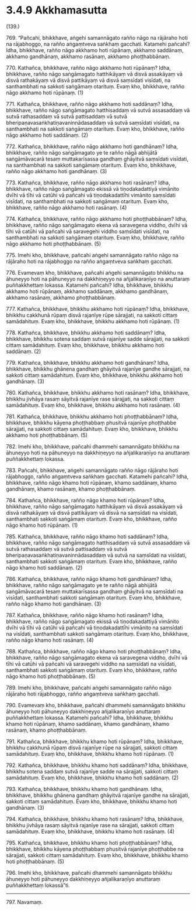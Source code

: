 

# 3.4.9 Akkhamasutta




(139.)

769\. “Pañcahi, bhikkhave, aṅgehi samannāgato rañño nāgo na rājāraho hoti na rājabhoggo, na rañño aṅgaṃtveva saṅkhaṃ gacchati. Katamehi pañcahi? Idha, bhikkhave, rañño nāgo akkhamo hoti rūpānaṃ, akkhamo saddānaṃ, akkhamo gandhānaṃ, akkhamo rasānaṃ, akkhamo phoṭṭhabbānaṃ.

770\. Kathañca, bhikkhave, rañño nāgo akkhamo hoti rūpānaṃ? Idha, bhikkhave, rañño nāgo saṅgāmagato hatthikāyaṃ vā disvā assakāyaṃ vā disvā rathakāyaṃ vā disvā pattikāyaṃ vā disvā saṃsīdati visīdati, na santhambhati na sakkoti saṅgāmaṃ otarituṃ. Evaṃ kho, bhikkhave, rañño nāgo akkhamo hoti rūpānaṃ. (1)

771\. Kathañca, bhikkhave, rañño nāgo akkhamo hoti saddānaṃ? Idha, bhikkhave, rañño nāgo saṅgāmagato hatthisaddaṃ vā sutvā assasaddaṃ vā sutvā rathasaddaṃ vā sutvā pattisaddaṃ vā sutvā bheripaṇavasaṅkhatiṇavaninnādasaddaṃ vā sutvā saṃsīdati visīdati, na santhambhati na sakkoti saṅgāmaṃ otarituṃ. Evaṃ kho, bhikkhave, rañño nāgo akkhamo hoti saddānaṃ. (2)

772\. Kathañca, bhikkhave, rañño nāgo akkhamo hoti gandhānaṃ? Idha, bhikkhave, rañño nāgo saṅgāmagato ye te rañño nāgā abhijātā saṅgāmāvacarā tesaṃ muttakarīsassa gandhaṃ ghāyitvā saṃsīdati visīdati, na santhambhati na sakkoti saṅgāmaṃ otarituṃ. Evaṃ kho, bhikkhave, rañño nāgo akkhamo hoti gandhānaṃ. (3)

773\. Kathañca, bhikkhave, rañño nāgo akkhamo hoti rasānaṃ? Idha, bhikkhave, rañño nāgo saṅgāmagato ekissā vā tiṇodakadattiyā vimānito dvīhi vā tīhi vā catūhi vā pañcahi vā tiṇodakadattīhi vimānito saṃsīdati visīdati, na santhambhati na sakkoti saṅgāmaṃ otarituṃ. Evaṃ kho, bhikkhave, rañño nāgo akkhamo hoti rasānaṃ. (4)

774\. Kathañca, bhikkhave, rañño nāgo akkhamo hoti phoṭṭhabbānaṃ? Idha, bhikkhave, rañño nāgo saṅgāmagato ekena vā saravegena viddho, dvīhi vā tīhi vā catūhi vā pañcahi vā saravegehi viddho saṃsīdati visīdati, na santhambhati na sakkoti saṅgāmaṃ otarituṃ. Evaṃ kho, bhikkhave, rañño nāgo akkhamo hoti phoṭṭhabbānaṃ. (5)

775\. Imehi kho, bhikkhave, pañcahi aṅgehi samannāgato rañño nāgo na rājāraho hoti na rājabhoggo na rañño aṅgaṃtveva saṅkhaṃ gacchati.

776\. Evamevaṃ kho, bhikkhave, pañcahi aṅgehi samannāgato bhikkhu na āhuneyyo hoti na pāhuneyyo na dakkhiṇeyyo na añjalikaraṇīyo na anuttaraṃ puññakkhettaṃ lokassa. Katamehi pañcahi? Idha, bhikkhave, bhikkhu akkhamo hoti rūpānaṃ, akkhamo saddānaṃ, akkhamo gandhānaṃ, akkhamo rasānaṃ, akkhamo phoṭṭhabbānaṃ.

777\. Kathañca, bhikkhave, bhikkhu akkhamo hoti rūpānaṃ? Idha, bhikkhave, bhikkhu cakkhunā rūpaṃ disvā rajanīye rūpe sārajjati, na sakkoti cittaṃ samādahituṃ. Evaṃ kho, bhikkhave, bhikkhu akkhamo hoti rūpānaṃ. (1)

778\. Kathañca, bhikkhave, bhikkhu akkhamo hoti saddānaṃ? Idha, bhikkhave, bhikkhu sotena saddaṃ sutvā rajanīye sadde sārajjati, na sakkoti cittaṃ samādahituṃ. Evaṃ kho, bhikkhave, bhikkhu akkhamo hoti saddānaṃ. (2)

779\. Kathañca, bhikkhave, bhikkhu akkhamo hoti gandhānaṃ? Idha, bhikkhave, bhikkhu ghānena gandhaṃ ghāyitvā rajanīye gandhe sārajjati, na sakkoti cittaṃ samādahituṃ. Evaṃ kho, bhikkhave, bhikkhu akkhamo hoti gandhānaṃ. (3)

780\. Kathañca, bhikkhave, bhikkhu akkhamo hoti rasānaṃ? Idha, bhikkhave, bhikkhu jivhāya rasaṃ sāyitvā rajanīye rase sārajjati, na sakkoti cittaṃ samādahituṃ. Evaṃ kho, bhikkhave, bhikkhu akkhamo hoti rasānaṃ. (4)

781\. Kathañca, bhikkhave, bhikkhu akkhamo hoti phoṭṭhabbānaṃ? Idha, bhikkhave, bhikkhu kāyena phoṭṭhabbaṃ phusitvā rajanīye phoṭṭhabbe sārajjati, na sakkoti cittaṃ samādahituṃ. Evaṃ kho, bhikkhave, bhikkhu akkhamo hoti phoṭṭhabbānaṃ. (5)

782\. Imehi kho, bhikkhave, pañcahi dhammehi samannāgato bhikkhu na āhuneyyo hoti na pāhuneyyo na dakkhiṇeyyo na añjalikaraṇīyo na anuttaraṃ puññakkhettaṃ lokassa.

783\. Pañcahi, bhikkhave, aṅgehi samannāgato rañño nāgo rājāraho hoti rājabhoggo, rañño aṅgaṃtveva saṅkhaṃ gacchati. Katamehi pañcahi? Idha, bhikkhave, rañño nāgo khamo hoti rūpānaṃ, khamo saddānaṃ, khamo gandhānaṃ, khamo rasānaṃ, khamo phoṭṭhabbānaṃ.

784\. Kathañca, bhikkhave, rañño nāgo khamo hoti rūpānaṃ? Idha, bhikkhave, rañño nāgo saṅgāmagato hatthikāyaṃ vā disvā assakāyaṃ vā disvā rathakāyaṃ vā disvā pattikāyaṃ vā disvā na saṃsīdati na visīdati, santhambhati sakkoti saṅgāmaṃ otarituṃ. Evaṃ kho, bhikkhave, rañño nāgo khamo hoti rūpānaṃ. (1)

785\. Kathañca, bhikkhave, rañño nāgo khamo hoti saddānaṃ? Idha, bhikkhave, rañño nāgo saṅgāmagato hatthisaddaṃ vā sutvā assasaddaṃ vā sutvā rathasaddaṃ vā sutvā pattisaddaṃ vā sutvā bheripaṇavasaṅkhatiṇavaninnādasaddaṃ vā sutvā na saṃsīdati na visīdati, santhambhati sakkoti saṅgāmaṃ otarituṃ. Evaṃ kho, bhikkhave, rañño nāgo khamo hoti saddānaṃ. (2)

786\. Kathañca, bhikkhave, rañño nāgo khamo hoti gandhānaṃ? Idha, bhikkhave, rañño nāgo saṅgāmagato ye te rañño nāgā abhijātā saṅgāmāvacarā tesaṃ muttakarīsassa gandhaṃ ghāyitvā na saṃsīdati na visīdati, santhambhati sakkoti saṅgāmaṃ otarituṃ. Evaṃ kho, bhikkhave, rañño nāgo khamo hoti gandhānaṃ. (3)

787\. Kathañca, bhikkhave, rañño nāgo khamo hoti rasānaṃ? Idha, bhikkhave, rañño nāgo saṅgāmagato ekissā vā tiṇodakadattiyā vimānito dvīhi vā tīhi vā catūhi vā pañcahi vā tiṇodakadattīhi vimānito na saṃsīdati na visīdati, santhambhati sakkoti saṅgāmaṃ otarituṃ. Evaṃ kho, bhikkhave, rañño nāgo khamo hoti rasānaṃ. (4)

788\. Kathañca, bhikkhave, rañño nāgo khamo hoti phoṭṭhabbānaṃ? Idha, bhikkhave, rañño nāgo saṅgāmagato ekena vā saravegena viddho, dvīhi vā tīhi vā catūhi vā pañcahi vā saravegehi viddho na saṃsīdati na visīdati, santhambhati sakkoti saṅgāmaṃ otarituṃ. Evaṃ kho, bhikkhave, rañño nāgo khamo hoti phoṭṭhabbānaṃ. (5)

789\. Imehi kho, bhikkhave, pañcahi aṅgehi samannāgato rañño nāgo rājāraho hoti rājabhoggo, rañño aṅgaṃtveva saṅkhaṃ gacchati.

790\. Evamevaṃ kho, bhikkhave, pañcahi dhammehi samannāgato bhikkhu āhuneyyo hoti pāhuneyyo dakkhiṇeyyo añjalikaraṇīyo anuttaraṃ puññakkhettaṃ lokassa. Katamehi pañcahi? Idha, bhikkhave, bhikkhu khamo hoti rūpānaṃ, khamo saddānaṃ, khamo gandhānaṃ, khamo rasānaṃ, khamo phoṭṭhabbānaṃ.

791\. Kathañca, bhikkhave, bhikkhu khamo hoti rūpānaṃ? Idha, bhikkhave, bhikkhu cakkhunā rūpaṃ disvā rajanīye rūpe na sārajjati, sakkoti cittaṃ samādahituṃ. Evaṃ kho, bhikkhave, bhikkhu khamo hoti rūpānaṃ. (1)

792\. Kathañca, bhikkhave, bhikkhu khamo hoti saddānaṃ? Idha, bhikkhave, bhikkhu sotena saddaṃ sutvā rajanīye sadde na sārajjati, sakkoti cittaṃ samādahituṃ. Evaṃ kho, bhikkhave, bhikkhu khamo hoti saddānaṃ. (2)

793\. Kathañca, bhikkhave, bhikkhu khamo hoti gandhānaṃ. Idha, bhikkhave, bhikkhu ghānena gandhaṃ ghāyitvā rajanīye gandhe na sārajjati, sakkoti cittaṃ samādahituṃ. Evaṃ kho, bhikkhave, bhikkhu khamo hoti gandhānaṃ. (3)

794\. Kathañca, bhikkhave, bhikkhu khamo hoti rasānaṃ? Idha, bhikkhave, bhikkhu jivhāya rasaṃ sāyitvā rajanīye rase na sārajjati, sakkoti cittaṃ samādahituṃ. Evaṃ kho, bhikkhave, bhikkhu khamo hoti rasānaṃ. (4)

795\. Kathañca, bhikkhave, bhikkhu khamo hoti phoṭṭhabbānaṃ? Idha, bhikkhave, bhikkhu kāyena phoṭṭhabbaṃ phusitvā rajanīye phoṭṭhabbe na sārajjati, sakkoti cittaṃ samādahituṃ. Evaṃ kho, bhikkhave, bhikkhu khamo hoti phoṭṭhabbānaṃ. (5)

796\. Imehi kho, bhikkhave, pañcahi dhammehi samannāgato bhikkhu āhuneyyo hoti pāhuneyyo dakkhiṇeyyo añjalikaraṇīyo anuttaraṃ puññakkhettaṃ lokassā”ti.

---

797\. Navamaṃ.






